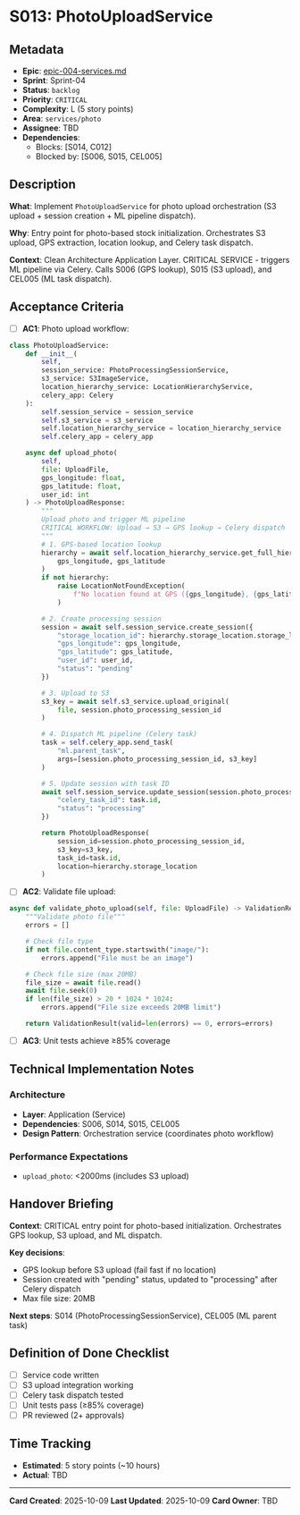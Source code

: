 # S013: PhotoUploadService

## Metadata

- **Epic**: [epic-004-services.md](../../02_epics/epic-004-services.md)
- **Sprint**: Sprint-04
- **Status**: `backlog`
- **Priority**: `CRITICAL`
- **Complexity**: L (5 story points)
- **Area**: `services/photo`
- **Assignee**: TBD
- **Dependencies**:
    - Blocks: [S014, C012]
    - Blocked by: [S006, S015, CEL005]

## Description

**What**: Implement `PhotoUploadService` for photo upload orchestration (S3 upload + session
creation + ML pipeline dispatch).

**Why**: Entry point for photo-based stock initialization. Orchestrates S3 upload, GPS extraction,
location lookup, and Celery task dispatch.

**Context**: Clean Architecture Application Layer. CRITICAL SERVICE - triggers ML pipeline via
Celery. Calls S006 (GPS lookup), S015 (S3 upload), and CEL005 (ML task dispatch).

## Acceptance Criteria

- [ ] **AC1**: Photo upload workflow:

```python
class PhotoUploadService:
    def __init__(
        self,
        session_service: PhotoProcessingSessionService,
        s3_service: S3ImageService,
        location_hierarchy_service: LocationHierarchyService,
        celery_app: Celery
    ):
        self.session_service = session_service
        self.s3_service = s3_service
        self.location_hierarchy_service = location_hierarchy_service
        self.celery_app = celery_app

    async def upload_photo(
        self,
        file: UploadFile,
        gps_longitude: float,
        gps_latitude: float,
        user_id: int
    ) -> PhotoUploadResponse:
        """
        Upload photo and trigger ML pipeline
        CRITICAL WORKFLOW: Upload → S3 → GPS lookup → Celery dispatch
        """
        # 1. GPS-based location lookup
        hierarchy = await self.location_hierarchy_service.get_full_hierarchy_by_gps(
            gps_longitude, gps_latitude
        )
        if not hierarchy:
            raise LocationNotFoundException(
                f"No location found at GPS ({gps_longitude}, {gps_latitude})"
            )

        # 2. Create processing session
        session = await self.session_service.create_session({
            "storage_location_id": hierarchy.storage_location.storage_location_id,
            "gps_longitude": gps_longitude,
            "gps_latitude": gps_latitude,
            "user_id": user_id,
            "status": "pending"
        })

        # 3. Upload to S3
        s3_key = await self.s3_service.upload_original(
            file, session.photo_processing_session_id
        )

        # 4. Dispatch ML pipeline (Celery task)
        task = self.celery_app.send_task(
            "ml.parent_task",
            args=[session.photo_processing_session_id, s3_key]
        )

        # 5. Update session with task ID
        await self.session_service.update_session(session.photo_processing_session_id, {
            "celery_task_id": task.id,
            "status": "processing"
        })

        return PhotoUploadResponse(
            session_id=session.photo_processing_session_id,
            s3_key=s3_key,
            task_id=task.id,
            location=hierarchy.storage_location
        )
```

- [ ] **AC2**: Validate file upload:

```python
async def validate_photo_upload(self, file: UploadFile) -> ValidationResult:
    """Validate photo file"""
    errors = []

    # Check file type
    if not file.content_type.startswith("image/"):
        errors.append("File must be an image")

    # Check file size (max 20MB)
    file_size = await file.read()
    await file.seek(0)
    if len(file_size) > 20 * 1024 * 1024:
        errors.append("File size exceeds 20MB limit")

    return ValidationResult(valid=len(errors) == 0, errors=errors)
```

- [ ] **AC3**: Unit tests achieve ≥85% coverage

## Technical Implementation Notes

### Architecture

- **Layer**: Application (Service)
- **Dependencies**: S006, S014, S015, CEL005
- **Design Pattern**: Orchestration service (coordinates photo workflow)

### Performance Expectations

- `upload_photo`: <2000ms (includes S3 upload)

## Handover Briefing

**Context**: CRITICAL entry point for photo-based initialization. Orchestrates GPS lookup, S3
upload, and ML dispatch.

**Key decisions**:

- GPS lookup before S3 upload (fail fast if no location)
- Session created with "pending" status, updated to "processing" after Celery dispatch
- Max file size: 20MB

**Next steps**: S014 (PhotoProcessingSessionService), CEL005 (ML parent task)

## Definition of Done Checklist

- [ ] Service code written
- [ ] S3 upload integration working
- [ ] Celery task dispatch tested
- [ ] Unit tests pass (≥85% coverage)
- [ ] PR reviewed (2+ approvals)

## Time Tracking

- **Estimated**: 5 story points (~10 hours)
- **Actual**: TBD

---

**Card Created**: 2025-10-09
**Last Updated**: 2025-10-09
**Card Owner**: TBD
